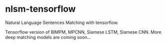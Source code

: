 # nlsm-tensorflow
Natural Language Sentences Matching with tensorflow.

Tensorflow version of BIMPM, MPCNN, Siamese LSTM, Siamese CNN.
More deep matching models are coming soon...
